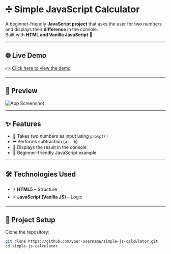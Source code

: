 # ➗ Simple JavaScript Calculator

A beginner-friendly **JavaScript project** that asks the user for two numbers and displays their **difference** in the console.  
Built with **HTML and Vanilla JavaScript** 🚀  

---

## 🌐 Live Demo  
👉 [Click here to view the demo](https://your-username.github.io/simple-js-calculator/)  

---

## 📸 Preview  
![App Screenshot](screenshot.png)  

---

## ✨ Features  
- 🔢 Takes two numbers as input using `prompt()`  
- ➖ Performs subtraction (`a - b`)  
- 📜 Displays the result in the console  
- 🎯 Beginner-friendly JavaScript example  

---

## 🛠️ Technologies Used  
- ⚡ **HTML5** – Structure  
- ⚡ **JavaScript (Vanilla JS)** – Logic  

---

## 📂 Project Setup  

Clone the repository:  

```bash
git clone https://github.com/your-username/simple-js-calculator.git
cd simple-js-calculator
